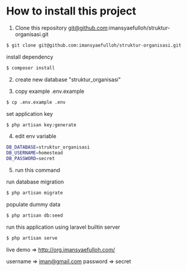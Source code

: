 # How to install this project

1. Clone this repository git@github.com:imansyaefulloh/struktur-organisasi.git

```bash
$ git clone git@github.com:imansyaefulloh/struktur-organisasi.git
```

install dependency

```bash
$ composer install
```

2. create new database "struktur_organisasi"

3. copy example .env.example

```bash
$ cp .env.example .env
```

set application key

```bash
$ php artisan key:generate
```

4. edit env variable

```bash
DB_DATABASE=struktur_organisasi
DB_USERNAME=homestead
DB_PASSWORD=secret
```

5. run this command

run database migration

```bash
$ php artisan migrate
```

populate dummy data

```bash
$ php artisan db:seed 
```

run this application using laravel builtin server

```bash
$ php artisan serve
```

live demo => http://org.imansyaefulloh.com/

username => iman@gmail.com
password => secret